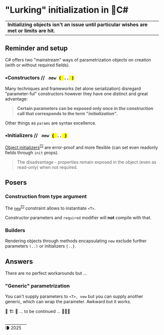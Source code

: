 # "Lurking" initialization in 🎼C#

<table align="center"><tr></tr><tr><td><b>Initializing objects isn't an issue until particular wishes are met or limits are hit.</b></td></tr></table>

## Reminder and setup

C# offers two "mainstream" ways of parametrization objects on creation (with or without required fields).

### ▪️Constructors // <code>&thinsp;<i>new</i> <mark>(&thinsp;</mark>..<mark>&thinsp;)</mark></code>

Many techniques and frameworks (let alone serialization) disregard "parameter-ful" constructors however they have one distinct and great advantage:

> **Certain parameters can be exposed only once in the construction call that corresponds to the term "_initialization_".**

Other things as `params` are syntax excellence.

### ▪️Initializers // <code>&thinsp;<i>new</i> <mark>{&thinsp;</mark>..<mark>&thinsp;}</mark></code>

[Object initializers](https://learn.microsoft.com/en-us/dotnet/csharp/programming-guide/classes-and-structs/object-and-collection-initializers)<sup>🪟</sup> are error-proof and more flexible (can set even readonly fields through `init` props). 

> The disadvantage - properties remain exposed in the object (even as read-only) when not required.

## Posers

### Construction from type argument

The [`new`](https://learn.microsoft.com/en-us/dotnet/csharp/language-reference/keywords/new-constraint)<sup>🪟</sup> constraint allows to instantiate `<T>`.

Constructor parameters and `required` modifier will **not** compile with that.

### Builders 

Rendering objects through methods encapsulating `new` exclude further parameters `(..)` or initializers `{..}`.

## Answers

There are no perfect workarounds but ...

### "Generic" parametrization

You can't supply parameters to `<T>, new` but you can supply another generic, which can wrap the parameter. Awkward but it works.

 🚧 🏗️ 🚧 ... to be continued ... 🚧🐝🚧

\___________\
🌘 2025
